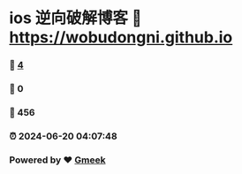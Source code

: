 # ios 逆向破解博客 :link: https://wobudongni.github.io 
### :page_facing_up: [4](https://wobudongni.github.io/tag.html) 
### :speech_balloon: 0 
### :hibiscus: 456 
### :alarm_clock: 2024-06-20 04:07:48 
### Powered by :heart: [Gmeek](https://github.com/Meekdai/Gmeek)
